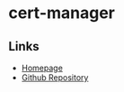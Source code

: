 # cert-manager

## Links

- [Homepage](https://cert-manager.io/)
- [Github Repository](https://github.com/cert-manager/cert-manager)